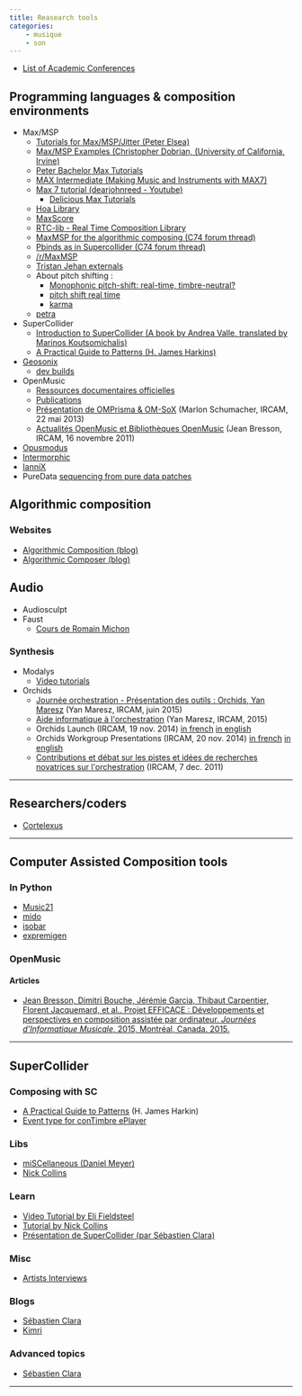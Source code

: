 ```yaml
---
title: Reasearch tools
categories:
	- musique
	- son
---
```


- [List of Academic Conferences](http://smcnetwork.org/resources/conferences)

## Programming languages & composition environments

- Max/MSP
	- [Tutorials for Max/MSP/Jitter (Peter Elsea)](http://peterelsea.com/maxtutorials.html)
	- [Max/MSP Examples (Christopher Dobrian, (University of California, Irvine)](http://music.arts.uci.edu/dobrian/w16/music215B/examples/)
	- [Peter Bachelor Max Tutorials](http://www.peterbatchelor.com/maxtuts.html)
	- [MAX Intermediate (Making Music and Instruments with MAX7)](https://defaoiteclan.wordpress.com/)
  - [Max 7 tutorial (dearjohnreed - Youtube)](https://www.youtube.com/watch?v=xRd0-giLGPM&list=PLVIa8UkRzErsdnC1DEpDy7S9Ss7BhY7nY)
	- [Delicious Max Tutorials](https://www.youtube.com/playlist?list=PLD45EDA6F67827497)
  - [Hoa Library](http://www.mshparisnord.fr/hoalibrary/)
  - [MaxScore](http://www.computermusicnotation.com/)
  - [RTC-lib - Real Time Composition Library](http://www.essl.at/works/rtc.html)
  - [MaxMSP for the algorithmic composing (C74 forum thread)](https://cycling74.com/forums/topic/maxmsp-for-the-algorithmic-composing/#.Vxvmv7X8mWa)
  - [Pbinds as in Supercollider (C74 forum thread)](https://cycling74.com/forums/topic/pbinds-as-in-supercollider/#.VxvnDrX8mWZ)
  - [/r/MaxMSP](https://www.reddit.com/r/MaxMSP)
  - [Tristan Jehan externals](http://web.media.mit.edu/~tristan/maxmsp.html)
  - About pitch shifting :
      - [Monophonic pitch-shift: real-time, timbre-neutral?](https://cycling74.com/forums/topic/monophonic-pitch-shift-real-time-timbre-neutral/#.Vyp7LlWLRaT)
      - [pitch shift real time](https://cycling74.com/forums/topic/pitch-shift-real-time/#.VykYJVWLRaS)
      - [karma](http://www.rodrigoconstanzo.com/karma/)
  - [petra](https://github.com/CircuitMusicLabs/petra)
- SuperCollider
	- [Introduction to SuperCollider (A book by Andrea Valle, translated by Marinos Koutsomichalis)](https://introtoscbook.com/)
	- [A Practical Guide to Patterns (H. James Harkins)](http://distractionandnonsense.com/sc/A_Practical_Guide_to_Patterns.pdf)
- [Geosonix](http://www.geosonix.com/)
  - [dev builds](https://bitbucket.org/chrisgr99/geosonix/downloads)
- OpenMusic
  - [Ressources documentaires officielles](http://repmus.ircam.fr/openmusic/documents)
  - [Publications](http://repmus.ircam.fr/openmusic/papers)
  - [Présentation de OMPrisma & OM-SoX](http://medias.ircam.fr/xf2e965_nouvelles-bibliotheques-pour-openmusic) (Marlon Schumacher, IRCAM, 22 mai 2013)
  - [Actualités OpenMusic et Bibliothèques OpenMusic](http://medias.ircam.fr/xb85137_actualites-openmusic-et-bibliotheques-open) (Jean Bresson, IRCAM, 16 novembre 2011)
- [Opusmodus](http://www.opusmodus.com)
- [Intermorphic](http://intermorphic.com/)
- [IanniX](http://www.iannix.org/en/whatisiannix/)
- PureData
  [sequencing from pure data patches](https://www.muffwiggler.com/forum/viewtopic.php?t=99890&start=all&postdays=0&postorder=asc)


## Algorithmic composition

### Websites

- [Algorithmic Composition (blog)](http://algocomp.blogspot.fr/)
- [Algorithmic Composer (blog)](http://www.algorithmiccomposer.com/)

## Audio

- Audiosculpt
- Faust
	- [Cours de Romain Michon](https://ccrma.stanford.edu/~rmichon/faustWorkshops/course2015/)

### Synthesis

- Modalys
	- [Video tutorials](https://www.youtube.com/channel/UC9IfsUgxEwPkEhkaJT8pcXw/videos)
- Orchids
	- [Journée orchestration - Présentation des outils : Orchids, Yan Maresz](http://medias.ircam.fr/xaaf156) (Yan Maresz, IRCAM, juin 2015)
	- [Aide informatique à l'orchestration](http://medias.ircam.fr/xda4fb7) (Yan Maresz, IRCAM, 2015)
	- Orchids Launch (IRCAM, 19 nov. 2014)
		[in french](http://medias.ircam.fr/xa15539)
		[in english](http://medias.ircam.fr/xa4f5bb)
	- Orchids Workgroup Presentations (IRCAM, 20 nov. 2014)
		[in french](http://medias.ircam.fr/xfbd7e9)
		[in english](http://medias.ircam.fr/xcb2aaa)
	- [Contributions et débat sur les pistes et idées de recherches novatrices sur l'orchestration](http://medias.ircam.fr/x5fae60_contributions-et-debat-sur-les-pistes-et-i) (IRCAM, 7 dec. 2011)

---

## Researchers/coders

- [Cortelexus](https://github.com/Cortexelus?tab=repositories)

---

## Computer Assisted Composition tools

### In Python

- [Music21](http://web.mit.edu/music21/)
- [mido](https://github.com/olemb/mido/)
- [isobar](https://github.com/ideoforms/isobar)
- [expremigen](https://github.com/shimpe/expremigen)

### OpenMusic

#### Articles

- [Jean Bresson, Dimitri Bouche, Jérémie Garcia, Thibaut Carpentier, Florent Jacquemard, et al.. Projet EFFICACE : Développements et perspectives en composition assistée par ordinateur. *Journées d'Informatique Musicale*, 2015, Montréal, Canada. 2015.](https://hal.archives-ouvertes.fr/hal-01142022)

---

## SuperCollider

### Composing with SC

- [A Practical Guide to Patterns](http://distractionandnonsense.com/sc/A_Practical_Guide_to_Patterns.pdf) (H. James Harkin)
- [Event type for conTimbre ePlayer](http://sccode.org/1-4Sb)

### Libs

- [miSCellaneous (Daniel Meyer)](http://www.daniel-mayer.at/software_en.htm)
- [Nick Collins](http://composerprogrammer.com/code.html)

### Learn

- [Video Tutorial by Eli Fieldsteel](https://www.youtube.com/user/elifieldsteel/videos)
- [Tutorial by Nick Collins](http://composerprogrammer.com/teaching/supercollider/sctutorial/tutorial.html)
- [Présentation de SuperCollider (par Sébastien Clara)](https://sebastienclara.wordpress.com/articles/presentation-de-supercollider/)

### Misc

- [Artists Interviews](http://scinterviews.com/)

### Blogs

- [Sébastien Clara](https://sebastienclara.wordpress.com)
- [Kimri](http://www.kimri.org/blog/)

### Advanced topics

- [Sébastien Clara](https://sebastienclara.wordpress.com/articles/presentation-de-supercollider/notions-complementaires/)

---
